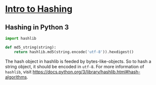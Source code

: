# [Intro to Hashing](https://id0-rsa.pub/problem/18/)

## Hashing in Python 3

```python
import hashlib

def md5_string(string):
    return hashlib.md5(string.encode('utf-8')).hexdigest()
```
The hash object in hashlib is feeded by bytes-like-objects. So to hash a string object, it should be encoded in `utf-8`. For more information of `hashlib`, visit https://docs.python.org/3/library/hashlib.html#hash-algorithms.
